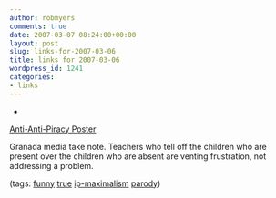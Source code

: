 ```yaml
---
author: robmyers
comments: true
date: 2007-03-07 08:24:00+00:00
layout: post
slug: links-for-2007-03-06
title: links for 2007-03-06
wordpress_id: 1241
categories:
- links
---
```


  

  *   


[Anti-Anti-Piracy Poster](http://www.tuxick.net/pics/piracy2.jpg)

  


Granada media take note. Teachers who tell off the children who are present over the children who are absent are venting frustration, not addressing a problem.

  


(tags: [funny](http://del.icio.us/robmyers/funny) [true](http://del.icio.us/robmyers/true) [ip-maximalism](http://del.icio.us/robmyers/ip-maximalism) [parody](http://del.icio.us/robmyers/parody))

  

  
  


